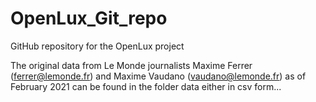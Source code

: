 # OpenLux_Git_repo
GitHub repository for the OpenLux project

The original data from Le Monde journalists Maxime Ferrer (ferrer@lemonde.fr) and Maxime Vaudano (vaudano@lemonde.fr) as of February 2021 can be found in the folder data either in csv form...
